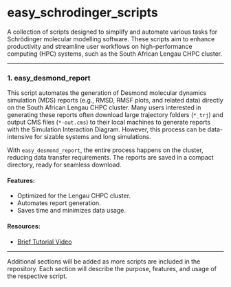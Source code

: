 # easy_schrodinger_scripts

A collection of scripts designed to simplify and automate various tasks for Schrödinger molecular modelling software. These scripts aim to enhance productivity and streamline user workflows on high-performance computing (HPC) systems, such as the South African Lengau CHPC cluster.

---

### 1. **easy_desmond_report**

This script automates the generation of Desmond molecular dynamics simulation (MDS) reports (e.g., RMSD, RMSF plots, and related data) directly on the South African Lengau CHPC cluster. Many users interested in generating these reports often download large trajectory folders (`*_trj`) and output CMS files (`*-out.cms`) to their local machines to generate reports with the Simulation Interaction Diagram. However, this process can be data-intensive for sizable systems and long simulations.

With `easy_desmond_report`, the entire process happens on the cluster, reducing data transfer requirements. The reports are saved in a compact directory, ready for seamless download.

#### **Features:**

- Optimized for the Lengau CHPC cluster.
- Automates report generation.
- Saves time and minimizes data usage.

#### **Resources:**

- [Brief Tutorial Video](https://www.youtube.com/)

---

Additional sections will be added as more scripts are included in the repository. Each section will describe the purpose, features, and usage of the respective script.
